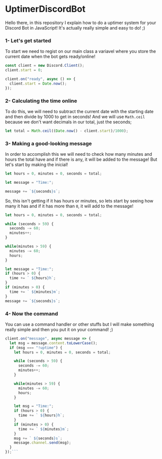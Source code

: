 # UptimerDiscordBot
Hello there, in this repository I explain how to do a uptimer system for your Discord Bot in JavaScript!
It's actually really simple and easy to do! ;)

### 1- Let's get started
To start we need to regist on our main class a variavel where you store the current date when the bot gets ready/online!
```js
const client = new Discord.Client();
client.start = 0;

client.on("ready", async () => {
  client.start = Date.now();
});
```

### 2- Calculating the time online
To do this, we will need to subtract the current date with the starting date and then divide by 1000 to get in seconds!
And we will use `Math.ceil` because we don't want decimals in our total, just the seconds;
```js
let total = Math.ceil((Date.now() - client.start)/1000);
```

### 3- Making a good-looking message
In order to accomplish this we will need to check how many minutes and hours the total have and if there is any, it will be added to the message!
But let's start by making the inicial!
```js
let hours = 0, minutes = 0, seconds = total;

let message = "Time:";

message += `${seconds}s`;
```
So, this isn't getting if it has hours or minutes, so lets start by seeing how many it has and if it has more than `0`, it will add to the message!
```js
let hours = 0, minutes = 0, seconds = total;

while (seconds > 59) {
  seconds -= 60;
  minutes++;
}

while(minutes > 59) {
  minutes -= 60;
  hours;
}

let message = "Time:";
if (hours > 0) {
  time += ` ${hours}h`;
}
if (minutes > 0) {
  time += ` ${minutes}m`;
}
message += `${seconds}s`;
```

### 4- Now the command
You can use a command handler or other stuffs but I will make something really simple and then you put it on your command! ;)
```js
client.on("message", async message => {
  let msg = message.content.toLowerCase();
  if (msg === "!uptime") {
    let hours = 0, minutes = 0, seconds = total;

    while (seconds > 59) {
      seconds -= 60;
      minutes++;
    }

    while(minutes > 59) {
      minutes -= 60;
      hours;
    }

    let msg = "Time:";
    if (hours > 0) {
      time += ` ${hours}h`;
    }
    if (minutes > 0) {
      time += ` ${minutes}m`;
    }
    msg += ` ${seconds}s`;
    message.channel.send(msg);
  }
});```
